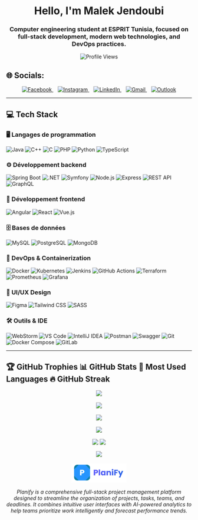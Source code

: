 <h1 align="center">Hello, I'm Malek Jendoubi</h1>
<h3 align="center">Computer engineering student at ESPRIT Tunisia, focused on full-stack development, modern web technologies, and DevOps practices.</h3>

<p align="center">
  <img src="https://komarev.com/ghpvc/?username=malekjendoubii&color=blue&style=flat" alt="Profile Views" />
</p>

## 🌐 Socials:

<p align="center">
  <a href="https://www.facebook.com/malekjendoubii" target="_blank" rel="noopener noreferrer">
    <img src="https://img.shields.io/badge/Facebook-%231877F2.svg?logo=Facebook&logoColor=white" alt="Facebook" />
  </a>
  &nbsp;&nbsp;
  <a href="https://www.instagram.com/malek_jendoubii/" target="_blank" rel="noopener noreferrer">
    <img src="https://img.shields.io/badge/Instagram-%23E4405F.svg?logo=Instagram&logoColor=white" alt="Instagram" />
  </a>
  &nbsp;&nbsp;
  <a href="https://www.linkedin.com/in/malek-jendoubi-ba502523b/" target="_blank" rel="noopener noreferrer">
    <img src="https://img.shields.io/badge/LinkedIn-%230077B5.svg?logo=linkedin&logoColor=white" alt="LinkedIn" />
  </a>
  &nbsp;&nbsp;
  <a href="mailto:malekeljendoubi@gmail.com">
    <img src="https://img.shields.io/badge/Gmail-D14836?style=for-the-badge&logo=gmail&logoColor=white" alt="Gmail" />
  </a>
  &nbsp;&nbsp;
  <a href="mailto:malek.jendoubi@esprit.tn">
    <img src="https://img.shields.io/badge/Outlook-0078D4?style=for-the-badge&logo=microsoft-outlook&logoColor=white" alt="Outlook" />
  </a>
</p>


---

## 💻 Tech Stack

### 🖥️ Langages de programmation  
![Java](https://img.shields.io/badge/Java-ED8B00?style=for-the-badge&logo=openjdk&logoColor=white) ![C++](https://img.shields.io/badge/C++-00599C?style=for-the-badge&logo=c%2B%2B&logoColor=white) ![C](https://img.shields.io/badge/C-00599C?style=for-the-badge&logo=c&logoColor=white) ![PHP](https://img.shields.io/badge/PHP-777BB4?style=for-the-badge&logo=php&logoColor=white) ![Python](https://img.shields.io/badge/Python-3670A0?style=for-the-badge&logo=python&logoColor=ffdd54) ![TypeScript](https://img.shields.io/badge/TypeScript-007ACC?style=for-the-badge&logo=typescript&logoColor=white)

### ⚙️ Développement backend  
![Spring Boot](https://img.shields.io/badge/Spring%20Boot-6DB33F?style=for-the-badge&logo=spring&logoColor=white) ![.NET](https://img.shields.io/badge/.NET-5C2D91?style=for-the-badge&logo=.net&logoColor=white) ![Symfony](https://img.shields.io/badge/Symfony-000000?style=for-the-badge&logo=symfony&logoColor=white) ![Node.js](https://img.shields.io/badge/Node.js-339933?style=for-the-badge&logo=node.js&logoColor=white) ![Express](https://img.shields.io/badge/Express.js-000000?style=for-the-badge) ![REST API](https://img.shields.io/badge/REST_API-000000?style=for-the-badge) ![GraphQL](https://img.shields.io/badge/GraphQL-E10098?style=for-the-badge&logo=graphql&logoColor=white)

### 🎨 Développement frontend  
![Angular](https://img.shields.io/badge/Angular-DD0031?style=for-the-badge&logo=angular&logoColor=white) ![React](https://img.shields.io/badge/React-20232A?style=for-the-badge&logo=react&logoColor=61DAFB) ![Vue.js](https://img.shields.io/badge/Vue.js-4FC08D?style=for-the-badge&logo=vue.js&logoColor=white)

### 🗄️ Bases de données  
![MySQL](https://img.shields.io/badge/MySQL-4479A1?style=for-the-badge&logo=mysql&logoColor=white) ![PostgreSQL](https://img.shields.io/badge/PostgreSQL-336791?style=for-the-badge&logo=postgresql&logoColor=white) ![MongoDB](https://img.shields.io/badge/MongoDB-4EA94B?style=for-the-badge&logo=mongodb&logoColor=white) 

### 🚀 DevOps & Containerization  
![Docker](https://img.shields.io/badge/Docker-2496ED?style=for-the-badge&logo=docker&logoColor=white) ![Kubernetes](https://img.shields.io/badge/Kubernetes-326CE5?style=for-the-badge&logo=kubernetes&logoColor=white) ![Jenkins](https://img.shields.io/badge/Jenkins-D24939?style=for-the-badge&logo=jenkins&logoColor=white) ![GitHub Actions](https://img.shields.io/badge/GitHub_Actions-2088FF?style=for-the-badge&logo=github-actions&logoColor=white) ![Terraform](https://img.shields.io/badge/Terraform-7B42BC?style=for-the-badge&logo=terraform&logoColor=white) ![Prometheus](https://img.shields.io/badge/Prometheus-E6522C?style=for-the-badge&logo=prometheus&logoColor=white) ![Grafana](https://img.shields.io/badge/Grafana-F46800?style=for-the-badge&logo=grafana&logoColor=white) 

### 🎨 UI/UX Design  
![Figma](https://img.shields.io/badge/Figma-F24E1E?style=for-the-badge&logo=figma&logoColor=white) ![Tailwind CSS](https://img.shields.io/badge/Tailwind_CSS-38B2AC?style=for-the-badge&logo=tailwind-css&logoColor=white) ![SASS](https://img.shields.io/badge/SASS-Hotpink?style=for-the-badge&logo=sass&logoColor=white)

### 🛠️ Outils & IDE  
![WebStorm](https://img.shields.io/badge/WebStorm-000000?style=for-the-badge&logo=webstorm&logoColor=green) ![VS Code](https://img.shields.io/badge/VS_Code-007ACC?style=for-the-badge&logo=visual-studio-code&logoColor=white) ![IntelliJ IDEA](https://img.shields.io/badge/IntelliJ_IDEA-000000?style=for-the-badge&logo=intellij-idea&logoColor=white) ![Postman](https://img.shields.io/badge/Postman-FF6C37?style=for-the-badge&logo=postman&logoColor=white) ![Swagger](https://img.shields.io/badge/Swagger-85EA2D?style=for-the-badge&logo=swagger&logoColor=black) ![Git](https://img.shields.io/badge/Git-F05032?style=for-the-badge&logo=git&logoColor=white) ![Docker Compose](https://img.shields.io/badge/Docker_Compose-2496ED?style=for-the-badge&logo=docker&logoColor=white) ![GitLab](https://img.shields.io/badge/GitLab-FCA121?style=for-the-badge&logo=gitlab&logoColor=white)

---

## 🏆 GitHub Trophies 📊 GitHub Stats 📘 Most Used Languages 🔥 GitHub Streak

<p align="center">
  <img src="https://github-profile-trophy.vercel.app/?username=malekjendoubi21&theme=gruvbox&margin-w=10&row=2&column=3" />
</p>

<p align="center">
  <img src="https://github-readme-stats.vercel.app/api?username=malekjendoubi21&show_icons=true&theme=tokyonight" />
</p>

<p align="center">
  <img src="https://github-readme-stats.vercel.app/api/top-langs/?username=malekjendoubi21&langs_count=10&layout=compact&theme=tokyonight" />
</p>

<p align="center">
  <img src="https://streak-stats.demolab.com?user=malekjendoubi21&theme=tokyonight&border_radius=10" />
</p>

<p align="center">
  <img src="https://github-profile-summary-cards.vercel.app/api/cards/repos-per-language?username=malekjendoubi21&theme=tokyonight" />
  <img src="https://github-profile-summary-cards.vercel.app/api/cards/most-commit-language?username=malekjendoubi21&theme=tokyonight" />
</p>

<p align="center">
  <img src="https://activity-graph.herokuapp.com/graph?username=malekjendoubi21&theme=react-dark&area=true&hide_border=true" />
</p>

<p align="center">
  <a href="https://github.com/itsMoetaz/project-management-platform" target="_blank" rel="noopener noreferrer">
    <img src="https://raw.githubusercontent.com/itsMoetaz/project-management-platform/main/logo.png" alt="Planify Logo" width="150" />
  </a>
</p>

<p align="center">
  <em>
    Planify is a comprehensive full-stack project management platform designed to streamline the organization of projects, tasks, teams, and deadlines. It combines intuitive user interfaces with AI-powered analytics to help teams prioritize work intelligently and forecast performance trends.
  </em>
</p>
